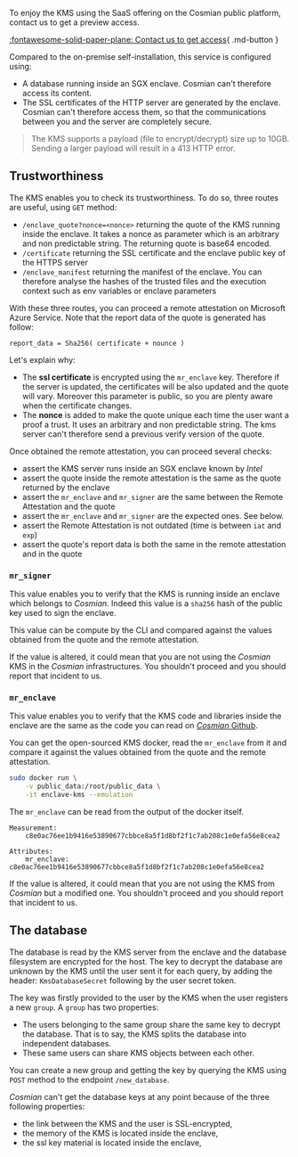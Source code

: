 To enjoy the KMS using the SaaS offering on the Cosmian public platform, contact us to get a preview access.

[:fontawesome-solid-paper-plane: Contact us to get access](mailto:hello@cosmian.com?subject=KMS%20Access){ .md-button }

Compared to the on-premise self-installation, this service is configured using:

- A database running inside an SGX enclave. Cosmian can't therefore access its content.
- The SSL certificates of the HTTP server are generated by the enclave. Cosmian can't therefore access them, so that the communications between you and the server are completely secure.

> The KMS supports a payload (file to encrypt/decrypt) size up to 10GB. Sending a larger payload will result in a 413 HTTP error.

## Trustworthiness

The KMS enables you to check its trustworthiness. To do so, three routes are useful, using `GET` method:

- `/enclave_quote?nonce=<nonce>` returning the quote of the KMS running inside the enclave. It takes a nonce as parameter which is an arbitrary and non predictable string. The returning quote is base64 encoded.
- `/certificate` returning the SSL certificate and the enclave public key of the HTTPS server
- `/enclave_manifest` returning the manifest of the enclave. You can therefore analyse the hashes of the trusted files and the execution context such as env variables or enclave parameters

With these three routes, you can proceed a remote attestation on Microsoft Azure Service. Note that the report data of the quote is generated has follow:

```
report_data = Sha256( certificate + nounce )
```

Let's explain why:

- The **ssl certificate** is encrypted using the `mr_enclave` key. Therefore if the server is updated, the certificates will be also updated and the quote will vary. Moreover this parameter is public, so you are plenty aware when the certificate changes.
- The **nonce** is added to make the quote unique each time the user want a proof a trust. It uses an arbitrary and non predictable string. The kms server can't therefore send a previous verify version of the quote.

Once obtained the remote attestation, you can proceed several checks:

- assert the KMS server runs inside an SGX enclave known by _Intel_
- assert the quote inside the remote attestation is the same as the quote returned by the enclave
- assert the `mr_enclave` and `mr_signer` are the same between the Remote Attestation and the quote
- assert the `mr_enclave` and `mr_signer` are the expected ones. See below.
- assert the Remote Attestation is not outdated (time is between `iat` and `exp`)
- assert the quote's report data is both the same in the remote attestation and in the quote

### `mr_signer`

This value enables you to verify that the KMS is running inside an enclave which belongs to _Cosmian_. Indeed this value is a `sha256` hash of the public key used to sign the enclave.

This value can be compute by the CLI and compared against the values obtained from the quote and the remote attestation.

If the value is altered, it could mean that you are not using the _Cosmian_ KMS in the _Cosmian_ infrastructures. You shouldn't proceed and you should report that incident to us.

### `mr_enclave`

This value enables you to verify that the KMS code and libraries inside the enclave are the same as the code you can read on [_Cosmian_ Github](https://github.com/Cosmian).

You can get the open-sourced KMS docker, read the `mr_enclave` from it and compare it against the values obtained from the quote and the remote attestation.

```sh
sudo docker run \
    -v public_data:/root/public_data \
    -it enclave-kms --emulation
```

The `mr_enclave` can be read from the output of the docker itself.

```
Measurement:
    c8e0ac76ee1b9416e53890677cbbce8a5f1d8bf2f1c7ab208c1e0efa56e8cea2

Attributes:
    mr_enclave: c8e0ac76ee1b9416e53890677cbbce8a5f1d8bf2f1c7ab208c1e0efa56e8cea2
```

If the value is altered, it could mean that you are not using the KMS from _Cosmian_ but a modified one. You shouldn't proceed and you should report that incident to us.

## The database

The database is read by the KMS server from the enclave and the database filesystem are encrypted for the host. The key to decrypt the database are unknown by the KMS until the user sent it for each query, by adding the header: `KmsDatabaseSecret` following by the user secret token.

The key was firstly provided to the user by the KMS when the user registers a new `group`. A `group` has two properties:

- The users belonging to the same group share the same key to decrypt the database. That is to say, the KMS splits the database into independent databases.
- These same users can share KMS objects between each other.

You can create a new group and getting the key by querying the KMS using `POST` method to the endpoint `/new_database`.

_Cosmian_ can't get the database keys at any point because of the three following properties:

- the link between the KMS and the user is SSL-encrypted,
- the memory of the KMS is located inside the enclave,
- the ssl key material is located inside the enclave,
